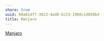 ```yaml
---
share: true
uuid: 60a614f7-3813-4ad8-bc23-1980c1d850bd
title: Manjaro
---
```


[Manjaro](https://manjaro.org/)